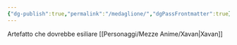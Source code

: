 ```yaml
---
{"dg-publish":true,"permalink":"/medaglione/","dgPassFrontmatter":true}
---
```


Artefatto che dovrebbe esiliare [[Personaggi/Mezze Anime/Xavan\|Xavan]]